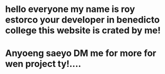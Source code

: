 # hello everyone my name is roy estorco your developer in benedicto college this website is crated by me!
# Anyoeng saeyo  DM me for more for wen project ty!....